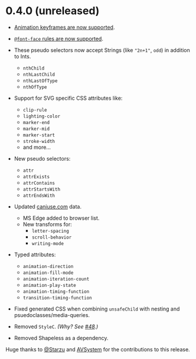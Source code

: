 # 0.4.0 (unreleased)

* [Animation keyframes are now supported](../features/keyframes.md).


* [`@font-face` rules are now supported](../features/font_faces.md).


* These pseudo selectors now accept Strings (like `"2n+1"`, `odd`) in addition to Ints.
  * `nthChild`
  * `nthLastChild`
  * `nthLastOfType`
  * `nthOfType`


* Support for SVG specific CSS attributes like:
  * `clip-rule`
  * `lighting-color`
  * `marker-end`
  * `marker-mid`
  * `marker-start`
  * `stroke-width`
  * and more...


* New pseudo selectors:
  * `attr`
  * `attrExists`
  * `attrContains`
  * `attrStartsWith`
  * `attrEndsWith`


* Updated [caniuse.com](http://caniuse.com/) data.
  * MS Edge added to browser list.
  * New transforms for:
    * `letter-spacing`
    * `scroll-behavior`
    * `writing-mode`


* Typed attributes:
  * `animation-direction`
  * `animation-fill-mode`
  * `animation-iteration-count`
  * `animation-play-state`
  * `animation-timing-function`
  * `transition-timing-function`

* Fixed generated CSS when combining `unsafeChild` with nesting and psuedoclasses/media-queries.

* Removed `StyleC`. *(Why? See [#48](https://github.com/japgolly/scalacss/issues/48).)*

* Removed Shapeless as a dependency.

Huge thanks to [@Starzu](https://github.com/Starzu) and [AVSystem](http://www.avsystem.com/) for the contributions to this release.
